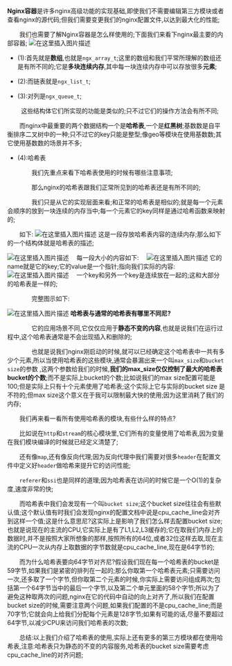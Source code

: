 **Nginx容器**是许多nginx高级功能的实现基础,即使我们不需要编辑第三方模块或者查看nginx的源代码;但我们需要变更我们的nginx配置文件,以达到最大化的性能;

　　我们也需要了解Nginx容器是怎么样使用的;下面我们来看下nginx最主要的内部容器;
![在这里插入图片描述](https://img-blog.csdnimg.cn/fff2f92a84cc49ef9100156e7e760be7.png)

 - (1):首先就是**数组**,也就是`ngx_array_t`;这里的数组和我们平常所理解的数组还是有所不同的;它是**多块连续内存**,其中每一块连续内存中可以存放很多**元素**;

 - (2):而链表就是`ngx_list_t`;
 - (3):对列是`ngx_queue_t`;

　　 这些结构体它们所实现的功能是类似的;只不过它们的操作方法会有所不同;

　　而nginx中最重要的两个数据结构一个是**哈希表**,一个是**红黑树**;基数数是自平衡排序二叉树中的一种;只不过它的key只能是整型;像geo等模块在使用基数数;其它使用基数数的场景并不多;

 - (4):哈希表

　　　　我们先重点来看下哈希表使用的时候有哪些注意事项;

　　　　那么nginx的哈希表跟我们正常所见到的哈希表还是有所不同的;

　　　　我们只是从它的实现层面来看;和正常的哈希表是相似的;就是每一个元素会顺序的放到一块连续的内存当中;每一个元素它的key同样是通过哈希函数来映射的;

　　如下:
![在这里插入图片描述](https://img-blog.csdnimg.cn/44ee4f069ecb4b54a5e7449f75a9eeab.png)
这是一段存放哈希表内容的连续内存;那么如下的一个结构体就是哈希表的描述;

![在这里插入图片描述](https://img-blog.csdnimg.cn/b1e9a4ed6e14446cb75b5e8d4f411a7f.png)
　每一段大小的内容如下:
　![在这里插入图片描述](https://img-blog.csdnimg.cn/6a9065ef567545a89641b494f4e72287.png)
它的name就是它的key;它的value是一个指针;指向我们实际的内容:
![在这里插入图片描述](https://img-blog.csdnimg.cn/6f16c7ad19b841bfbba91ab256f5ea1c.png)
　一个key和另外一个key是连续放在一起的;这和大部分的哈希表是一样的;

　　　　完整图示如下:

![在这里插入图片描述](https://img-blog.csdnimg.cn/f1829f2ad2d9499ea978eb9cc7fc329c.png)
**哈希表与通常的哈希表有哪里不同尼?**

　　　　它的应用场景不同,它仅仅应用于**静态不变的内容**,也就是说我们在运行过程中,这个哈希表通常是不会出现插入和删除的;

　　　　也就是说我们nginx刚启动的时候,就可以已经确定这个哈希表中一共有多少个元素,所以当使用哈希表的这些模块,通常会暴漏出来一个叫`max_size`和`bucket size`的参数 ,这两个参数给我们的时候,**我们的max_size仅仅控制了最大的哈希表bucket的个数**;而不是实际上bucket的个数;比如说我们的max size配置可能是100;但是实际上只有十个元素使用了哈希表;这个实际上它与实际的bucket size 是不符的;但max size这个意义在于我可以限制最大快的使用;因为这里消耗了我们的内存;

　　我们再来看一看所有使用哈希表的模块,有些什么样的特点?

　　比如说在`http`和`stream`的核心模块里,它们所有的变量使用了哈希表,因为变量在我们模块编译的时候就已经定义清楚了;

　　还有像`map`,还有像反向代理;因为反向代理中我们需要对很多`header`在配置文件中定义好`header`做哈希来提升它的访问性能;

　　`referer`和`ssi`也是同样的道理;因为哈希表在访问的时候它是一个O(1)的复杂度,速度非常的快;

　　而哈希表中我们会发现有一个叫`bucket size`;这个bucket size往往会有些默认值;这个默认值有时我们会发现nginx的配置文档中说是cpu_cache_line会对齐到这样一个值;这是什么意思尼?这实际上是影响了我们怎么样去配置bucket size;也就是说现在的主流的CPU,它实际上是有了L1,L2,L3缓存的;它在取我们内存上的数据时,并不是按照大家所想象的那样,按照所有的64位,或者32位这样去取,现在主流的CPU一次从内存上取数据的字节数就是cpu_cache_line,现在是64字节的;

　　而为什么哈希表要向64字节对齐尼?假设我们现在每一个哈希表的bucket是59字节,如果我们是紧密的排列在一起的;那么你取第一个哈希表元素;只需要访问一次,还多取了一个字节,但你取第二个元素的时候,你实际上需要访问组成两次;包括第一个64字节当中的最后一个字节,以及第二个单元里面的58个字节;所以为了避免这种取两次的问题,nginx在它的代码中自动的向上对齐了,所以我们在配置bucket size的时候,需要注意两个问题,如果我们配置的不是cpu_cache_line;而是70字节;它就会向上给我们分配每个元素是128字节;如果有可能的话,尽量不要超过64字节,以减少CPU来访问我们哈希表的次数;

　　总结:以上我们介绍了哈希表的使用,实际上还有更多的第三方模块都在使用哈希表,注意:哈希表只为静态的不变的内容服务,哈希表的bucket size需要考虑cpu_cache_line的对齐问题;
